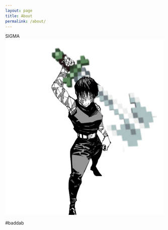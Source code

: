 ```yaml
---
layout: page
title: About
permalink: /about/
---
```


 SIGMA
![My helpful screenshot](/assets/axemaki.png)

#baddab


